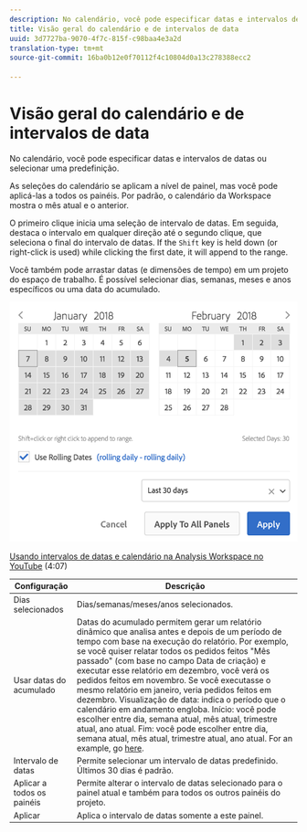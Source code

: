 ```yaml
---
description: No calendário, você pode especificar datas e intervalos de datas ou selecionar uma predefinição.
title: Visão geral do calendário e de intervalos de data
uuid: 3d7727ba-9070-4f7c-815f-c98baa4e3a2d
translation-type: tm+mt
source-git-commit: 16ba0b12e0f70112f4c10804d0a13c278388ecc2

---
```



# Visão geral do calendário e de intervalos de data

No calendário, você pode especificar datas e intervalos de datas ou selecionar uma predefinição.

As seleções do calendário se aplicam a nível de painel, mas você pode aplicá-las a todos os painéis. Por padrão, o calendário da Workspace mostra o mês atual e o anterior.

O primeiro clique inicia uma seleção de intervalo de datas. Em seguida, destaca o intervalo em qualquer direção até o segundo clique, que seleciona o final do intervalo de datas. If the `Shift` key is held down (or right-click is used) while clicking the first date, it will append to the range.

Você também pode arrastar datas (e dimensões de tempo) em um projeto do espaço de trabalho. É possível selecionar dias, semanas, meses e anos específicos ou uma data do acumulado.

![](assets/aw_calendar.png)

[Usando intervalos de datas e calendário na Analysis Workspace no YouTube](https://www.youtube.com/watch?v=L4FSrxr3SDA&list=PL2tCx83mn7GuNnQdYGOtlyCu0V5mEZ8sS&index=28) (4:07)


| Configuração | Descrição |
|--- |--- |
| Dias selecionados | Dias/semanas/meses/anos selecionados. |
| Usar datas do acumulado | Datas do acumulado permitem gerar um relatório dinâmico que analisa antes e depois de um período de tempo com base na execução do relatório. Por exemplo, se você quiser relatar todos os pedidos feitos "Mês passado" (com base no campo Data de criação) e executar esse relatório em dezembro, você verá os pedidos feitos em novembro. Se você executasse o mesmo relatório em janeiro, veria pedidos feitos em dezembro.  Visualização de data: indica o período que o calendário em andamento engloba.  Início: você pode escolher entre dia, semana atual, mês atual, trimestre atual, ano atual.  Fim: você pode escolher entre dia, semana atual, mês atual, trimestre atual, ano atual.  For an example, go [here](/help/analyze/analysis-workspace/components/calendar-date-ranges/custom-date-ranges.md). |
| Intervalo de datas | Permite selecionar um intervalo de datas predefinido. Últimos 30 dias é padrão. |
| Aplicar a todos os painéis | Permite alterar o intervalo de datas selecionado para o painel atual e também para todos os outros painéis do projeto. |
| Aplicar | Aplica o intervalo de datas somente a este painel. |
